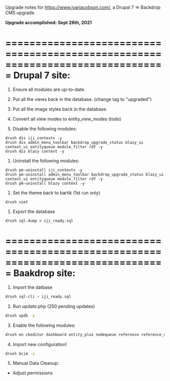 Upgrade notes for https://www.ivarjacobson.com/, a Drupal 7 => Backdrop CMS upgrade.

**Upgrade accomplished: Sept 26th, 2021**

===============================================================================
Drupal 7 site:
===============================================================================

1) Ensure all modules are up-to-date.
1) Put all the views back in the database. (change tag to "upgraded")
1) Put all the image styles back in the database.
1) Convert all view modes to entity_view_modes (todo)

1) Disable the following modules:

```
drush dis iji_contexts -y
drush dis admin_menu_toolbar backdrop_upgrade_status blazy_ui context_ui entityqueue module_filter rdf -y
drush dis blazy context -y
```

1) Uninstall the following modules:

```
drush pm-uninstall iji_contexts -y
drush pm-uninstall admin_menu_toolbar backdrop_upgrade_status blazy_ui context_ui entityqueue module_filter rdf -y
drush pm-uninstall blazy context -y
```

1) Set the theme back to bartik (1st run only)

```
drush vset
```

1) Export the database

```
drush sql-dump > iji_ready.sql
```

===============================================================================
Baakdrop site:
===============================================================================

1) Import the datbase

```bash
drush sql-cli < iji_ready.sql
```

2) Run update.php (250 pending updates)

```bash
drush updb -y
```

3) Enable the following modules:

```bash
drush en ckeditor dashboard entity_plus nodequeue reference reference_upgrade telemetry  -y
```

4) Import new configuration!

```bash
drush bcim -y
```

5) Manual Data Cleanup:

* Adjust permissions

